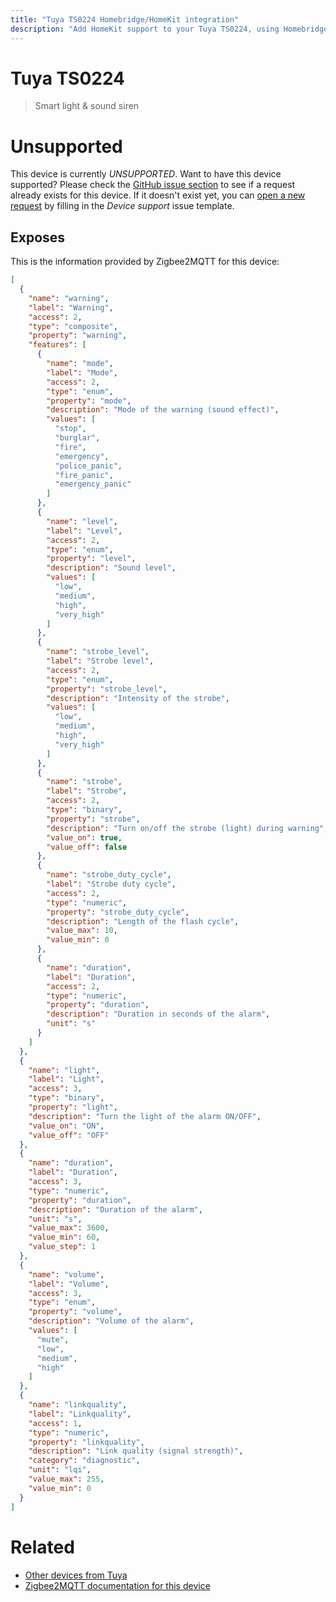 ```yaml
---
title: "Tuya TS0224 Homebridge/HomeKit integration"
description: "Add HomeKit support to your Tuya TS0224, using Homebridge, Zigbee2MQTT and homebridge-z2m."
---
```

<!---
This file has been GENERATED using src/docgen/docgen.ts
DO NOT EDIT THIS FILE MANUALLY!
-->
# Tuya TS0224
> Smart light & sound siren


# Unsupported

This device is currently *UNSUPPORTED*.
Want to have this device supported? Please check the [GitHub issue section](https://github.com/itavero/homebridge-z2m/issues?q=TS0224) to see if a request already exists for this device.
If it doesn't exist yet, you can [open a new request](https://github.com/itavero/homebridge-z2m/issues/new?assignees=&labels=enhancement&template=device_support.yml&title=%5BDevice%5D+Tuya%20TS0224&model=Tuya%20TS0224&exposes=%5B%0A%20%20%7B%0A%20%20%20%20%22name%22%3A%20%22warning%22%2C%0A%20%20%20%20%22label%22%3A%20%22Warning%22%2C%0A%20%20%20%20%22access%22%3A%202%2C%0A%20%20%20%20%22type%22%3A%20%22composite%22%2C%0A%20%20%20%20%22property%22%3A%20%22warning%22%2C%0A%20%20%20%20%22features%22%3A%20%5B%0A%20%20%20%20%20%20%7B%0A%20%20%20%20%20%20%20%20%22name%22%3A%20%22mode%22%2C%0A%20%20%20%20%20%20%20%20%22label%22%3A%20%22Mode%22%2C%0A%20%20%20%20%20%20%20%20%22access%22%3A%202%2C%0A%20%20%20%20%20%20%20%20%22type%22%3A%20%22enum%22%2C%0A%20%20%20%20%20%20%20%20%22property%22%3A%20%22mode%22%2C%0A%20%20%20%20%20%20%20%20%22description%22%3A%20%22Mode%20of%20the%20warning%20(sound%20effect)%22%2C%0A%20%20%20%20%20%20%20%20%22values%22%3A%20%5B%0A%20%20%20%20%20%20%20%20%20%20%22stop%22%2C%0A%20%20%20%20%20%20%20%20%20%20%22burglar%22%2C%0A%20%20%20%20%20%20%20%20%20%20%22fire%22%2C%0A%20%20%20%20%20%20%20%20%20%20%22emergency%22%2C%0A%20%20%20%20%20%20%20%20%20%20%22police_panic%22%2C%0A%20%20%20%20%20%20%20%20%20%20%22fire_panic%22%2C%0A%20%20%20%20%20%20%20%20%20%20%22emergency_panic%22%0A%20%20%20%20%20%20%20%20%5D%0A%20%20%20%20%20%20%7D%2C%0A%20%20%20%20%20%20%7B%0A%20%20%20%20%20%20%20%20%22name%22%3A%20%22level%22%2C%0A%20%20%20%20%20%20%20%20%22label%22%3A%20%22Level%22%2C%0A%20%20%20%20%20%20%20%20%22access%22%3A%202%2C%0A%20%20%20%20%20%20%20%20%22type%22%3A%20%22enum%22%2C%0A%20%20%20%20%20%20%20%20%22property%22%3A%20%22level%22%2C%0A%20%20%20%20%20%20%20%20%22description%22%3A%20%22Sound%20level%22%2C%0A%20%20%20%20%20%20%20%20%22values%22%3A%20%5B%0A%20%20%20%20%20%20%20%20%20%20%22low%22%2C%0A%20%20%20%20%20%20%20%20%20%20%22medium%22%2C%0A%20%20%20%20%20%20%20%20%20%20%22high%22%2C%0A%20%20%20%20%20%20%20%20%20%20%22very_high%22%0A%20%20%20%20%20%20%20%20%5D%0A%20%20%20%20%20%20%7D%2C%0A%20%20%20%20%20%20%7B%0A%20%20%20%20%20%20%20%20%22name%22%3A%20%22strobe_level%22%2C%0A%20%20%20%20%20%20%20%20%22label%22%3A%20%22Strobe%20level%22%2C%0A%20%20%20%20%20%20%20%20%22access%22%3A%202%2C%0A%20%20%20%20%20%20%20%20%22type%22%3A%20%22enum%22%2C%0A%20%20%20%20%20%20%20%20%22property%22%3A%20%22strobe_level%22%2C%0A%20%20%20%20%20%20%20%20%22description%22%3A%20%22Intensity%20of%20the%20strobe%22%2C%0A%20%20%20%20%20%20%20%20%22values%22%3A%20%5B%0A%20%20%20%20%20%20%20%20%20%20%22low%22%2C%0A%20%20%20%20%20%20%20%20%20%20%22medium%22%2C%0A%20%20%20%20%20%20%20%20%20%20%22high%22%2C%0A%20%20%20%20%20%20%20%20%20%20%22very_high%22%0A%20%20%20%20%20%20%20%20%5D%0A%20%20%20%20%20%20%7D%2C%0A%20%20%20%20%20%20%7B%0A%20%20%20%20%20%20%20%20%22name%22%3A%20%22strobe%22%2C%0A%20%20%20%20%20%20%20%20%22label%22%3A%20%22Strobe%22%2C%0A%20%20%20%20%20%20%20%20%22access%22%3A%202%2C%0A%20%20%20%20%20%20%20%20%22type%22%3A%20%22binary%22%2C%0A%20%20%20%20%20%20%20%20%22property%22%3A%20%22strobe%22%2C%0A%20%20%20%20%20%20%20%20%22description%22%3A%20%22Turn%20on%2Foff%20the%20strobe%20(light)%20during%20warning%22%2C%0A%20%20%20%20%20%20%20%20%22value_on%22%3A%20true%2C%0A%20%20%20%20%20%20%20%20%22value_off%22%3A%20false%0A%20%20%20%20%20%20%7D%2C%0A%20%20%20%20%20%20%7B%0A%20%20%20%20%20%20%20%20%22name%22%3A%20%22strobe_duty_cycle%22%2C%0A%20%20%20%20%20%20%20%20%22label%22%3A%20%22Strobe%20duty%20cycle%22%2C%0A%20%20%20%20%20%20%20%20%22access%22%3A%202%2C%0A%20%20%20%20%20%20%20%20%22type%22%3A%20%22numeric%22%2C%0A%20%20%20%20%20%20%20%20%22property%22%3A%20%22strobe_duty_cycle%22%2C%0A%20%20%20%20%20%20%20%20%22description%22%3A%20%22Length%20of%20the%20flash%20cycle%22%2C%0A%20%20%20%20%20%20%20%20%22value_max%22%3A%2010%2C%0A%20%20%20%20%20%20%20%20%22value_min%22%3A%200%0A%20%20%20%20%20%20%7D%2C%0A%20%20%20%20%20%20%7B%0A%20%20%20%20%20%20%20%20%22name%22%3A%20%22duration%22%2C%0A%20%20%20%20%20%20%20%20%22label%22%3A%20%22Duration%22%2C%0A%20%20%20%20%20%20%20%20%22access%22%3A%202%2C%0A%20%20%20%20%20%20%20%20%22type%22%3A%20%22numeric%22%2C%0A%20%20%20%20%20%20%20%20%22property%22%3A%20%22duration%22%2C%0A%20%20%20%20%20%20%20%20%22description%22%3A%20%22Duration%20in%20seconds%20of%20the%20alarm%22%2C%0A%20%20%20%20%20%20%20%20%22unit%22%3A%20%22s%22%0A%20%20%20%20%20%20%7D%0A%20%20%20%20%5D%0A%20%20%7D%2C%0A%20%20%7B%0A%20%20%20%20%22name%22%3A%20%22light%22%2C%0A%20%20%20%20%22label%22%3A%20%22Light%22%2C%0A%20%20%20%20%22access%22%3A%203%2C%0A%20%20%20%20%22type%22%3A%20%22binary%22%2C%0A%20%20%20%20%22property%22%3A%20%22light%22%2C%0A%20%20%20%20%22description%22%3A%20%22Turn%20the%20light%20of%20the%20alarm%20ON%2FOFF%22%2C%0A%20%20%20%20%22value_on%22%3A%20%22ON%22%2C%0A%20%20%20%20%22value_off%22%3A%20%22OFF%22%0A%20%20%7D%2C%0A%20%20%7B%0A%20%20%20%20%22name%22%3A%20%22duration%22%2C%0A%20%20%20%20%22label%22%3A%20%22Duration%22%2C%0A%20%20%20%20%22access%22%3A%203%2C%0A%20%20%20%20%22type%22%3A%20%22numeric%22%2C%0A%20%20%20%20%22property%22%3A%20%22duration%22%2C%0A%20%20%20%20%22description%22%3A%20%22Duration%20of%20the%20alarm%22%2C%0A%20%20%20%20%22unit%22%3A%20%22s%22%2C%0A%20%20%20%20%22value_max%22%3A%203600%2C%0A%20%20%20%20%22value_min%22%3A%2060%2C%0A%20%20%20%20%22value_step%22%3A%201%0A%20%20%7D%2C%0A%20%20%7B%0A%20%20%20%20%22name%22%3A%20%22volume%22%2C%0A%20%20%20%20%22label%22%3A%20%22Volume%22%2C%0A%20%20%20%20%22access%22%3A%203%2C%0A%20%20%20%20%22type%22%3A%20%22enum%22%2C%0A%20%20%20%20%22property%22%3A%20%22volume%22%2C%0A%20%20%20%20%22description%22%3A%20%22Volume%20of%20the%20alarm%22%2C%0A%20%20%20%20%22values%22%3A%20%5B%0A%20%20%20%20%20%20%22mute%22%2C%0A%20%20%20%20%20%20%22low%22%2C%0A%20%20%20%20%20%20%22medium%22%2C%0A%20%20%20%20%20%20%22high%22%0A%20%20%20%20%5D%0A%20%20%7D%2C%0A%20%20%7B%0A%20%20%20%20%22name%22%3A%20%22linkquality%22%2C%0A%20%20%20%20%22label%22%3A%20%22Linkquality%22%2C%0A%20%20%20%20%22access%22%3A%201%2C%0A%20%20%20%20%22type%22%3A%20%22numeric%22%2C%0A%20%20%20%20%22property%22%3A%20%22linkquality%22%2C%0A%20%20%20%20%22description%22%3A%20%22Link%20quality%20(signal%20strength)%22%2C%0A%20%20%20%20%22category%22%3A%20%22diagnostic%22%2C%0A%20%20%20%20%22unit%22%3A%20%22lqi%22%2C%0A%20%20%20%20%22value_max%22%3A%20255%2C%0A%20%20%20%20%22value_min%22%3A%200%0A%20%20%7D%0A%5D) by filling in the _Device support_ issue template.

## Exposes

This is the information provided by Zigbee2MQTT for this device:

```json
[
  {
    "name": "warning",
    "label": "Warning",
    "access": 2,
    "type": "composite",
    "property": "warning",
    "features": [
      {
        "name": "mode",
        "label": "Mode",
        "access": 2,
        "type": "enum",
        "property": "mode",
        "description": "Mode of the warning (sound effect)",
        "values": [
          "stop",
          "burglar",
          "fire",
          "emergency",
          "police_panic",
          "fire_panic",
          "emergency_panic"
        ]
      },
      {
        "name": "level",
        "label": "Level",
        "access": 2,
        "type": "enum",
        "property": "level",
        "description": "Sound level",
        "values": [
          "low",
          "medium",
          "high",
          "very_high"
        ]
      },
      {
        "name": "strobe_level",
        "label": "Strobe level",
        "access": 2,
        "type": "enum",
        "property": "strobe_level",
        "description": "Intensity of the strobe",
        "values": [
          "low",
          "medium",
          "high",
          "very_high"
        ]
      },
      {
        "name": "strobe",
        "label": "Strobe",
        "access": 2,
        "type": "binary",
        "property": "strobe",
        "description": "Turn on/off the strobe (light) during warning",
        "value_on": true,
        "value_off": false
      },
      {
        "name": "strobe_duty_cycle",
        "label": "Strobe duty cycle",
        "access": 2,
        "type": "numeric",
        "property": "strobe_duty_cycle",
        "description": "Length of the flash cycle",
        "value_max": 10,
        "value_min": 0
      },
      {
        "name": "duration",
        "label": "Duration",
        "access": 2,
        "type": "numeric",
        "property": "duration",
        "description": "Duration in seconds of the alarm",
        "unit": "s"
      }
    ]
  },
  {
    "name": "light",
    "label": "Light",
    "access": 3,
    "type": "binary",
    "property": "light",
    "description": "Turn the light of the alarm ON/OFF",
    "value_on": "ON",
    "value_off": "OFF"
  },
  {
    "name": "duration",
    "label": "Duration",
    "access": 3,
    "type": "numeric",
    "property": "duration",
    "description": "Duration of the alarm",
    "unit": "s",
    "value_max": 3600,
    "value_min": 60,
    "value_step": 1
  },
  {
    "name": "volume",
    "label": "Volume",
    "access": 3,
    "type": "enum",
    "property": "volume",
    "description": "Volume of the alarm",
    "values": [
      "mute",
      "low",
      "medium",
      "high"
    ]
  },
  {
    "name": "linkquality",
    "label": "Linkquality",
    "access": 1,
    "type": "numeric",
    "property": "linkquality",
    "description": "Link quality (signal strength)",
    "category": "diagnostic",
    "unit": "lqi",
    "value_max": 255,
    "value_min": 0
  }
]
```

# Related
* [Other devices from Tuya](../index.md#tuya)
* [Zigbee2MQTT documentation for this device](https://www.zigbee2mqtt.io/devices/TS0224.html)